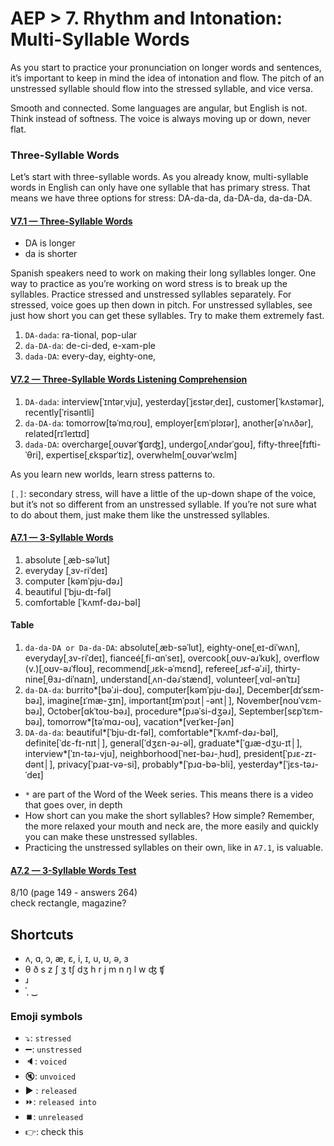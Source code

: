 # AEP > 7. Rhythm and Intonation: Multi-Syllable Words
As you start to practice your pronunciation on longer words and sentences, it’s important to keep in mind the idea of intonation and flow. The pitch of an unstressed syllable should flow into the stressed syllable, and vice versa.

Smooth and connected.
Some languages are angular, but English is not. Think instead of softness. The voice is always moving up or down, never flat.

### Three-Syllable Words
Let’s start with three-syllable words. As you already know, multi-syllable words in English can only have one syllable that has primary stress. That means we have three options for stress: DA-da-da, da-DA-da, da-da-DA.

#### [V7.1 — Three-Syllable Words](engl.io/av1)
- DA is longer
- da is shorter

Spanish speakers need to work on making their long syllables longer.
One way to practice as you’re working on word stress is to break up the syllables. Practice stressed and unstressed syllables separately. For stressed, voice goes up then down in pitch.
For unstressed syllables, see just how short you can get these syllables. Try to make them extremely fast.
1. `DA-dada`: ra-tional, pop-ular
2. `da-DA-da`: de-ci-ded, e-xam-ple
3. `dada-DA`: every-day, eighty-one, 

#### [V7.2 — Three-Syllable Words Listening Comprehension](engl.io/av3)
1. `DA-dada`: interview[ˈɪntərˌvju], yesterday[ˈjɛstərˌdeɪ], customer[ˈkʌstəmər], recently[ˈrisəntli]
2. `da-DA-da`: tomorrow[təˈmɑˌroʊ], employer[ɛmˈplɔɪər], another[əˈnʌðər], related[rɪˈleɪtɪd]
3. `dada-DA`: overcharge[ˌoʊvərˈʧɑrʤ], undergo[ˌʌndərˈgoʊ], fifty-three[fɪfti-ˈθri], expertise[ˌɛkspərˈtiz], overwhelm[ˌoʊvərˈwɛlm]

As you learn new worlds, learn stress patterns to.

`[ˌ]`: secondary stress, will have a little of the up-down shape of the voice, but it’s not so different from an unstressed syllable. If you’re not sure what to do about them, just make them like the unstressed syllables.

#### [A7.1 — 3-Syllable Words](engl.io/av5)
1. absolute [ˌæb-sәˈlut]
2. everyday [ˌɜv-riˈdeɪ]
3. computer [kəmˈpju-dәɹ]
4. beautiful [ˈbju-dɪ-fәl]
5. comfortable [ˈkʌmf-dәɹ-bәl]

#### Table
1. `da-da-DA or Da-da-DA`: absolute[ˌæb-sәˈlut], eighty-one[ˌeɪ-diˈwʌn], everyday[ˌɜv-riˈdeɪ], fianceé[ˌfi-ɑnˈseɪ], overcook[ˌoʊv-әɹˈkʊk], overflow (v.)[ˌoʊv-әɹˈfloʊ], recommend[ˌɹɛk-əˈmɛnd], referee[ˌɹɛf-әˈɹi], thirty-nine[ˌθɜɹ-diˈnaɪn], understand[ˌʌn-dәɹˈstænd], volunteer[ˌvɑl-әnˈtɪɹ]
2. `da-DA-da`: burrito*[bәˈɹi-doʊ], computer[kəmˈpju-dәɹ], December[dɪˈsɛm-bәɹ], imagine[ɪˈmæ-ʒɪn], important[ɪmˈpɔɹt│-әnt│], November[noʊˈvɛm-bәɹ], October[ɑkˈtoʊ-bәɹ], procedure*[pɹəˈsi-dʒәɹ], September[sɛpˈtɛm-bәɹ], tomorrow*[tәˈmɑɹ-oʊ], vacation*[veɪˈkeɪ-ʃәn]
3. `DA-da-da`: beautiful*[ˈbju-dɪ-fәl], comfortable*[ˈkʌmf-dәɹ-bәl], definite[ˈdɛ-fɪ-nɪt│], general[ˈdʒɛn-әɹ-әl], graduate*[ˈgɹæ-dʒu-ɪt│], interview*[ˈɪn-tәɹ-vju], neighborhood[ˈneɪ-bәɹ-ˌhʊd], president[ˈpɹɛ-zɪ-dənt│], privacy[ˈpɹaɪ-vә-si], probably*[ˈpɹɑ-bә-bli], yesterday*[ˈjɛs-tәɹ-ˈdeɪ]
        
- `*` are part of the Word of the Week series. This means there is a video that goes over, in depth
- How short can you make the short syllables? How simple? Remember, the more relaxed your mouth and neck are, the more easily and quickly you can make these unstressed syllables.
- Practicing the unstressed syllables on their own, like in `A7.1`, is valuable.

#### [A7.2 — 3-Syllable Words Test](engl.io/av8)
8/10 (page 149 - answers 264)\
check rectangle, magazine?


## Shortcuts
- ʌ, ɑ, ɔ, æ, ɛ, i, ɪ, u, ʊ, ə, ɜ
- θ	ð	s	z	ʃ	ʒ	tʃ		dʒ	h	r	j	m	n ŋ l w ʤ ʧ
- ɹ
- ˈˌ ‿

### Emoji symbols
- ⤵️: `stressed`
- ➖: `unstressed`
- 🔈: `voiced`
- 🔇: `unvoiced`
- ▶️ : `released`
- ⏩: `released into`
- ⏹️: `unreleased`
- 👉: check this
